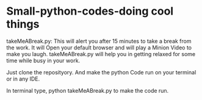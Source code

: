 # Small-python-codes-doing cool things

 takeMeABreak.py: This will alert you after 15 minutes to take a break from the work. It will Open your default browser and will play a Minion Video to make you laugh.
   takeMeABreak.py will help you in getting relaxed for some time while busy in your work.

Just clone the reposityory. And make the python Code run on your terminal or in any IDE.

In terminal type,
       python takeMeABreak.py
 to make the code run.
